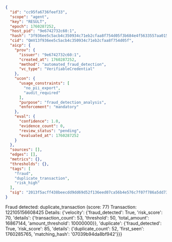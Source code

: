 ```json
{
  "id": "cc95fa6736feef33",
  "scope": "agent",
  "key": "RESULT",
  "epoch": 1760287252,
  "host_pid": "9e6742732c60:1",
  "hash": "3f936ee5c5acb4c350934c71eb2cfaa8f754d05f3b684e4f5633557aa015b2b8",
  "cid": "QmV13f936ee5c5acb4c350934c71eb2cfaa8f754d05f",
  "aicp": {
    "prov": {
      "issuer": "9e6742732c60:1",
      "created_at": 1760287252,
      "method": "automated_fraud_detection",
      "vc_type": "VerifiableCredential"
    },
    "ucon": {
      "usage_constraints": [
        "no_pii_export",
        "audit_required"
      ],
      "purpose": "fraud_detection_analysis",
      "enforcement": "mandatory"
    },
    "eval": {
      "confidence": 1.0,
      "evidence_count": 0,
      "review_status": "pending",
      "evaluated_at": 1760287252
    }
  },
  "sources": [],
  "edges": [],
  "metrics": {},
  "thresholds": {},
  "tags": [
    "fraud",
    "duplicate_transaction",
    "risk_high"
  ],
  "sig": "2013f5acff438beecdd9dd69d52f136eed07ca56b4e576c7f07f786a5dd73e3b"
}
```

Fraud detected: duplicate_transaction (score: 77)
Transaction: 122105156608425
Details: {'velocity': {'fraud_detected': True, 'risk_score': 70, 'details': {'transaction_count': 53, 'threshold': 50, 'total_amount': 16867144, 'amount_threshold': 10000000}}, 'duplicate': {'fraud_detected': True, 'risk_score': 85, 'details': {'duplicate_count': 52, 'first_seen': 1760285765, 'matching_hash': '07039b94da8bf942'}}}